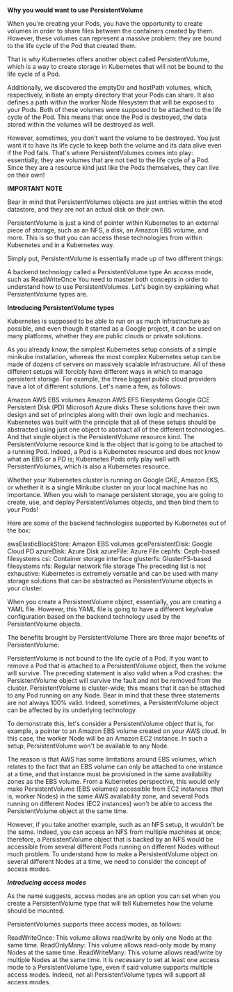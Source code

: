**Why you would want to use PersistentVolume**

When you're creating your Pods, you have the opportunity to create volumes in order to share files between the containers created by them. However, these volumes can represent a massive problem: they are bound to the life cycle of the Pod that created them.

That is why Kubernetes offers another object called PersistentVolume, which is a way to create storage in Kubernetes that will not be bound to the life cycle of a Pod.

Additionally, we discovered the emptyDir and hostPath volumes, which, respectively, initiate an empty directory that your Pods can share. It also defines a path within the worker Node filesystem that will be exposed to your Pods. Both of these volumes were supposed to be attached to the life cycle of the Pod. This means that once the Pod is destroyed, the data stored within the volumes will be destroyed as well.

However, sometimes, you don't want the volume to be destroyed. You just want it to have its life cycle to keep both the volume and its data alive even if the Pod fails. That's where PersistentVolumes comes into play: essentially, they are volumes that are not tied to the life cycle of a Pod. Since they are a resource kind just like the Pods themselves, they can live on their own!

__IMPORTANT NOTE__

Bear in mind that PersistentVolumes objects are just entries within the etcd datastore, and they are not an actual disk on their own.

PersistentVolume is just a kind of pointer within Kubernetes to an external piece of storage, such as an NFS, a disk, an Amazon EBS volume, and more. This is so that you can access these technologies from within Kubernetes and in a Kubernetes way.

Simply put, PersistentVolume is essentially made up of two different things:

A backend technology called a PersistentVolume type
An access mode, such as ReadWriteOnce
You need to master both concepts in order to understand how to use PersistentVolumes. Let's begin by explaining what PersistentVolume types are.

__Introducing PersistentVolume types__

Kubernetes is supposed to be able to run on as much infrastructure as possible, and even though it started as a Google project, it can be used on many platforms, whether they are public clouds or private solutions.

As you already know, the simplest Kubernetes setup consists of a simple minikube installation, whereas the most complex Kubernetes setup can be made of dozens of servers on massively scalable infrastructure. All of these different setups will forcibly have different ways in which to manage persistent storage. For example, the three biggest public cloud providers have a lot of different solutions. Let's name a few, as follows:

Amazon AWS EBS volumes
Amazon AWS EFS filesystems
Google GCE Persistent Disk (PD)
Microsoft Azure disks
These solutions have their own design and set of principles along with their own logic and mechanics. Kubernetes was built with the principle that all of these setups should be abstracted using just one object to abstract all of the different technologies. And that single object is the PersistentVolume resource kind. The PersistentVolume resource kind is the object that is going to be attached to a running Pod. Indeed, a Pod is a Kubernetes resource and does not know what an EBS or a PD is; Kubernetes Pods only play well with PersistentVolumes, which is also a Kubernetes resource.

Whether your Kubernetes cluster is running on Google GKE, Amazon EKS, or whether it is a single Minkube cluster on your local machine has no importance. When you wish to manage persistent storage, you are going to create, use, and deploy PersistentVolumes objects, and then bind them to your Pods!

Here are some of the backend technologies supported by Kubernetes out of the box:

awsElasticBlockStore: Amazon EBS volumes
gcePersistentDisk: Google Cloud PD
azureDisk: Azure Disk
azureFile: Azure File
cephfs: Ceph-based filesystems
csi: Container storage interface
glusterfs: GlusterFS-based filesystems
nfs: Regular network file storage
The preceding list is not exhaustive: Kubernetes is extremely versatile and can be used with many storage solutions that can be abstracted as PersistentVolume objects in your cluster.

When you create a PersistentVolume object, essentially, you are creating a YAML file. However, this YAML file is going to have a different key/value configuration based on the backend technology used by the PersistentVolume objects.

The benefits brought by PersistentVolume
There are three major benefits of PersistentVolume:

PersistentVolume is not bound to the life cycle of a Pod. If you want to remove a Pod that is attached to a PersistentVolume object, then the volume will survive.
The preceding statement is also valid when a Pod crashes: the PersistentVolume object will survive the fault and not be removed from the cluster.
PersistentVolume is cluster-wide; this means that it can be attached to any Pod running on any Node.
Bear in mind that these three statements are not always 100% valid. Indeed, sometimes, a PersistentVolume object can be affected by its underlying technology.

To demonstrate this, let's consider a PersistentVolume object that is, for example, a pointer to an Amazon EBS volume created on your AWS cloud. In this case, the worker Node will be an Amazon EC2 instance. In such a setup, PersistentVolume won't be available to any Node.

The reason is that AWS has some limitations around EBS volumes, which relates to the fact that an EBS volume can only be attached to one instance at a time, and that instance must be provisioned in the same availability zones as the EBS volume. From a Kubernetes perspective, this would only make PersistentVolume (EBS volumes) accessible from EC2 instances (that is, worker Nodes) in the same AWS availability zone, and several Pods running on different Nodes (EC2 instances) won't be able to access the PersistentVolume object at the same time.

However, if you take another example, such as an NFS setup, it wouldn't be the same. Indeed, you can access an NFS from multiple machines at once; therefore, a PersistentVolume object that is backed by an NFS would be accessible from several different Pods running on different Nodes without much problem. To understand how to make a PersistentVolume object on several different Nodes at a time, we need to consider the concept of access modes.

***Introducing access modes***

As the name suggests, access modes are an option you can set when you create a PersistentVolume type that will tell Kubernetes how the volume should be mounted.

PersistentVolumes supports three access modes, as follows:

ReadWriteOnce: This volume allows read/write by only one Node at the same time.
ReadOnlyMany: This volume allows read-only mode by many Nodes at the same time.
ReadWriteMany: This volume allows read/write by multiple Nodes at the same time.
It is necessary to set at least one access mode to a PersistentVolume type, even if said volume supports multiple access modes. Indeed, not all PersistentVolume types will support all access modes.